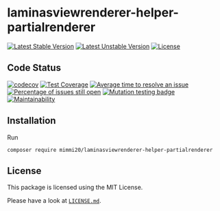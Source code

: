 # laminasviewrenderer-helper-partialrenderer

[![Latest Stable Version](https://poser.pugx.org/mimmi20/laminasviewrenderer-helper-partialrenderer/v/stable?format=flat-square)](https://packagist.org/packages/mimmi20/laminasviewrenderer-helper-partialrenderer)
[![Latest Unstable Version](https://poser.pugx.org/mimmi20/laminasviewrenderer-helper-partialrenderer/v/unstable?format=flat-square)](https://packagist.org/packages/mimmi20/laminasviewrenderer-helper-partialrenderer)
[![License](https://poser.pugx.org/mimmi20/laminasviewrenderer-helper-partialrenderer/license?format=flat-square)](https://packagist.org/packages/mimmi20/laminasviewrenderer-helper-partialrenderer)

## Code Status

[![codecov](https://codecov.io/gh/mimmi20/laminasviewrenderer-helper-partialrenderer/branch/master/graph/badge.svg)](https://codecov.io/gh/mimmi20/laminasviewrenderer-helper-partialrenderer)
[![Test Coverage](https://api.codeclimate.com/v1/badges/582cb559be3eee3223ae/test_coverage)](https://codeclimate.com/github/mimmi20/laminasviewrenderer-helper-partialrenderer/test_coverage)
[![Average time to resolve an issue](https://isitmaintained.com/badge/resolution/mimmi20/laminasviewrenderer-helper-partialrenderer.svg)](https://isitmaintained.com/project/mimmi20/laminasviewrenderer-helper-partialrenderer "Average time to resolve an issue")
[![Percentage of issues still open](https://isitmaintained.com/badge/open/mimmi20/laminasviewrenderer-helper-partialrenderer.svg)](https://isitmaintained.com/project/mimmi20/laminasviewrenderer-helper-partialrenderer "Percentage of issues still open")
[![Mutation testing badge](https://img.shields.io/endpoint?style=flat&url=https%3A%2F%2Fbadge-api.stryker-mutator.io%2Fgithub.com%2Fmimmi20%2Flaminasviewrenderer-helper-partialrenderer%2Fmaster)](https://dashboard.stryker-mutator.io/reports/github.com/mimmi20/laminasviewrenderer-helper-partialrenderer/master)
[![Maintainability](https://api.codeclimate.com/v1/badges/582cb559be3eee3223ae/maintainability)](https://codeclimate.com/github/mimmi20/laminasviewrenderer-helper-partialrenderer/maintainability)

## Installation

Run

```shell
composer require mimmi20/laminasviewrenderer-helper-partialrenderer
```

## License

This package is licensed using the MIT License.

Please have a look at [`LICENSE.md`](LICENSE.md).
